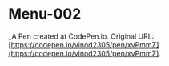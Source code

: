 # Menu-002
 _A Pen created at CodePen.io. Original URL: [https://codepen.io/vinod2305/pen/xvPmmZ](https://codepen.io/vinod2305/pen/xvPmmZ).

 